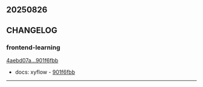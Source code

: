 ## 20250826

## CHANGELOG

### frontend-learning

[4aebd07a...901f6fbb](https://github.com/zhbhun/frontend-learning/compare/4aebd07a...901f6fbb)

* docs: xyflow - [901f6fbb](https://github.com/zhbhun/frontend-learning/commit/901f6fbb93b9cab3423b9aad96db16d75696924f)

---

